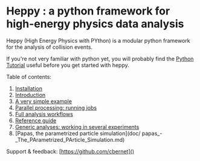 Heppy : a python framework for high-energy physics data analysis
================================================================

Heppy (High Energy Physics with PYthon) is a modular python framework for the analysis of collision events.

If you're not very familiar with python yet, you will probably find the [Python Tutorial](https://docs.python.org/2.7/tutorial/) useful before you get started with heppy.

Table of contents:

1. [Installation](doc/Heppy_-_Installation_Instructions.md)
1. [Introduction](doc/Heppy_-_Introduction.md)
1. [A very simple example](doc/Heppy_-_a_very_simple_example.md)
1. [Parallel processing: running jobs](doc/Heppy_-_Parallel_Processing.md)
1. [Full analysis workflows](doc/Heppy_-_Full_analysis_workflows.md)
1. [Reference guide](http://fcc-support-heppy.web.cern.ch/fcc-support-heppy/)
1. [Generic analyses: working in several experiments](doc/particles.md)
1. [Papas, the parametrized particle simulation](doc/ papas_-_The_PArametrized_PArticle_Simulation.md)

Support & feedback: [https://github.com/cbernet]()

